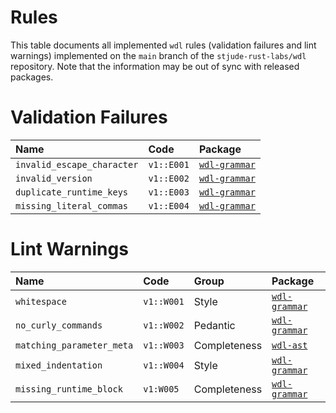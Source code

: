 # Rules 

This table documents all implemented `wdl` rules (validation failures and lint
warnings) implemented on the `main` branch of the `stjude-rust-labs/wdl`
repository. Note that the information may be out of sync with released packages.

# Validation Failures

| Name                       | Code       | Package                                 |
|:---------------------------|:-----------|:----------------------------------------|
| `invalid_escape_character` | `v1::E001` | [`wdl-grammar`][wdl-grammar-validation] |
| `invalid_version`          | `v1::E002` | [`wdl-grammar`][wdl-grammar-validation] |
| `duplicate_runtime_keys`   | `v1::E003` | [`wdl-grammar`][wdl-grammar-validation] |
| `missing_literal_commas`   | `v1::E004` | [`wdl-grammar`][wdl-grammar-validation] |

# Lint Warnings

| Name                      | Code       | Group        | Package                            |
|:--------------------------|:-----------|:-------------|:-----------------------------------|
| `whitespace`              | `v1::W001` | Style        | [`wdl-grammar`][wdl-grammar-lints] |
| `no_curly_commands`       | `v1::W002` | Pedantic     | [`wdl-grammar`][wdl-grammar-lints] |
| `matching_parameter_meta` | `v1::W003` | Completeness | [`wdl-ast`][wdl-ast-lints]         |
| `mixed_indentation`       | `v1::W004` | Style        | [`wdl-grammar`][wdl-grammar-lints] |
| `missing_runtime_block`   | `v1:W005`  | Completeness | [`wdl-grammar`][wdl-grammar-lints] |

[wdl-ast-lints]: https://docs.rs/wdl-ast/latest/wdl_ast/v1/index.html#lint-rules
[wdl-ast-validation]: https://docs.rs/wdl-ast/latest/wdl_ast/v1/index.html#validation-rules
[wdl-grammar-lints]: https://docs.rs/wdl-grammar/latest/wdl_grammar/v1/index.html#lint-rules
[wdl-grammar-validation]: https://docs.rs/wdl-grammar/latest/wdl_grammar/v1/index.html#validation-rules